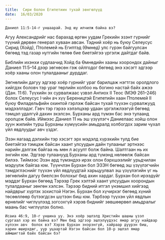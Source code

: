```yaml
---
title:  Сири болон Египетиин тухай зөнгөлүүд
date:  16/03/2020
---
```


`Даниел 11:5-14-г уншаарай. Энд юу илчилж байна вэ?`

Агуу Александрийг нас барахад өргөн уудам Грекийн эзэнт гүрнийг түүний дөрвөн генерал хуваан авсан. Тэдний хоёр нь буюу Селеусус Сирид (Хойд),  Птолемей нь Египтэд (Өмнөд)  улс гүрэн байгуулсан бөгөөд тэд газар нутгийн төлөө бие биетэйгээ үргэлж дайтдаг байв.

Библийн ихэнхи судлаачид Хойд ба Өмнөдийн хааны хоорондох дайныг Даниел 11:5–14 дээр зөгнөсөн гэж ойлгодог бөгөөд энэ хэсэгт эдгээр хоёр хааны олон тулалдааныг дурддаг.

Зөгнөлийн дагуу эдгээр хоёр гүрнийг ураг барилцаж нэгтгэх оролдлого хийгдэх боловч тэр ураг төрлийн холбоо нь богино настай байх ажээ (Дан. 11:6). Түүхийн эх сурвалжаас үзвэл Антиох II Теос (МЭӨ 261–246) болох Селеусус I-ийн ач хүү Береництэй Египетийн хаан Птолемей II буюу Филадельфийн охинтой гэрлэж байсан тухай түүхэн сурвалжууд мэдээллэдэг. Гэвч тэр гэрээ хэлэлцээр удаан үргэлжлээгүй бөгөөд тэмцэл удалгүй дахин эхэлсэн. Бурханы ард түмэн бас энэ тулаанд оролцож байв. Иймээс Даниел 11 нь эш үзүүлэгч Даниелаас  хойш олон зуун жилийн турш Бурханы хүмүүсийн амьдралд холбогдох зарим чухал үйл явдлуудыг авч үздэг.

Эзэн яагаад дэлхийн тэр хэсэгт эрх мэдэлд хүрэхийн тулд бие биетэйгээ тэмцэж байсан хаант улсуудын дайн тулааныг эртнээс нарийн дэлгэж байгаа нь мөн л асуулт болж байна. Шалтгаан нь их энгийн юм. Эдгээр тулаанууд Бурханы ард түмэнд нөлөөлж байсан билээ. Тиймээс Эзэн ард түмэндээ ирэх олон бэрхшээлийг урьдчилан мэдүүлж байгаа юм. Түүнчлэн Бурхан бол ЭЗЭН бөгөөд эш үзүүлэгчийн тэмдэглэснийг түүхэн үйл явдлуудтай харьцуулвал эш үзүүлэгийн үг нь зөгнөлийн дагуу биелсэн болохыг бид ахин хардаг. Бурхан бол ирээдүйг мэддэг Бурхан бөгөөд Тэрээр Грек хэлтэй хаант улсуудын хоорондын тулалдааныг зөнгөн хэлсэн. Тэрээр  бидний итгэл үнэмшил хийгээд найдврыг хүртэх зохистой Нэгэн. Бурхан бол хүчирхэг бөгөөд хүний төсөөллөөр бүтээгдсэн шүтээн биш юм. Тэрбээр түүхэн үйл явдлын өрнөлийг чиглүүлээд зогсохгүй хэрэв биднийг зөвшөөрвөл амьдралыг маань бас чиглүүлэх болно.

`Исаиа 46:9, 10-г уншина уу. Энэ хоёр эшлэлд Христийн шашны үзэл сургаал хэр их байна вэ? Мөн бид эдгээр эшлэлүүдээс ямар агуу найдвар хүлээн авч  болох вэ? Хэрэв Бурхан энэрэнгүй, хайраар дүүрэн биш, харин өширхдөг, уур уцаартай Нэгэн байсан бол 10-р эшлэл ямар аймшигтай байх байсан бэ?`